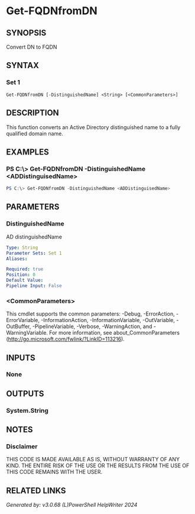 ﻿# Get-FQDNfromDN

## SYNOPSIS
Convert DN to FQDN

## SYNTAX

### Set 1
```
Get-FQDNfromDN [-DistinguishedName] <String> [<CommonParameters>]
```

## DESCRIPTION
This function converts an Active Directory distinguished name to a fully qualified domain name.



## EXAMPLES

### PS C:\\\> Get-FQDNfromDN -DistinguishedName <ADDistinguisedName\>

```powershell
PS C:\> Get-FQDNfromDN -DistinguishedName <ADDistinguisedName>
```

## PARAMETERS

### DistinguishedName
AD distinguishedName



```yaml
Type: String
Parameter Sets: Set 1
Aliases: 

Required: true
Position: 0
Default Value: 
Pipeline Input: False
```

### \<CommonParameters\>
This cmdlet supports the common parameters: -Debug, -ErrorAction, -ErrorVariable, -InformationAction, -InformationVariable, -OutVariable, -OutBuffer, -PipelineVariable, -Verbose, -WarningAction, and -WarningVariable. For more information, see about_CommonParameters (http://go.microsoft.com/fwlink/?LinkID=113216).

## INPUTS

### None


## OUTPUTS

### System.String


## NOTES

### Disclaimer
THIS CODE IS MADE AVAILABLE AS IS, WITHOUT WARRANTY OF ANY KIND. THE ENTIRE RISK OF THE USE OR THE RESULTS FROM THE USE OF THIS CODE REMAINS WITH THE USER.

## RELATED LINKS


*Generated by: v3.0.68 (L)PowerShell HelpWriter 2024*
